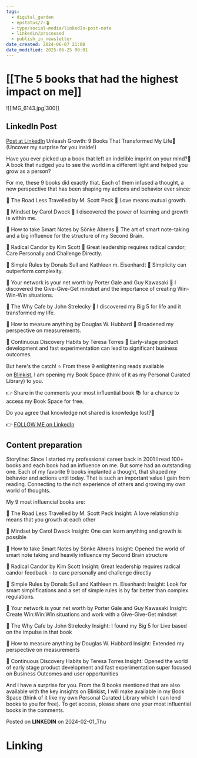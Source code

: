 ```yaml
---
tags:
  - digital_garden
  - epstatus/2-🪴
  - type/social-media/linkedIn-post-note
  - linkedin/processed
  - publish_in_newsletter
date_created: 2024-06-07 21:08
date_modified: 2025-06-25 00:01
---
```

# [[The 5 books that had the highest impact on me]]

![[IMG_6143.jpg|300]]

## LinkedIn Post

[Post at LinkedIn](https://www.linkedin.com/posts/sebastiankamilli_unleash-growth-9-books-that-transformed-activity-7158730757836816384-4B8i?utm_source=share&utm_medium=member_desktop)
Unleash Growth: 9 Books That Transformed My Life🚀  
(Uncover my surprise for you inside!)  
  
Have you ever picked up a book that left an indelible imprint on your mind?🤔 A book that nudged you to see the world in a different light and helped you grow as a person?  
  
For me, these 9 books did exactly that. Each of them infused a thought, a new perspective that has been shaping my actions and behavior ever since:  
  
📖 The Road Less Travelled by M. Scott Peck 🌱 Love means mutual growth.  
  
📖 Mindset by Carol Dweck 🌱 I discovered the power of learning and growth is within me.  
  
📖 How to take Smart Notes by Sönke Ahrens 🌱 The art of smart note-taking and a big influence for the structure of my Second Brain.  
  
📖 Radical Candor by Kim Scott 🌱 Great leadership requires radical candor; Care Personally and Challenge Directly.  
  
📖 Simple Rules by Donals Sull and Kathleen m. Eisenhardt 🌱 Simplicity can outperform complexity.  
  
📖 Your network is your net worth by Porter Gale and Guy Kawasaki 🌱 I discovered the Give-Give-Get mindset and the importance of creating Win-Win-Win situations.  
  
📖 The Why Cafe by John Strelecky 🌱 I discovered my Big 5 for life and it transformed my life.  
  
📖 How to measure anything by Douglas W. Hubbard 🌱 Broadened my perspective on measurements.  
  
📖 Continuous Discovery Habits by Teresa Torres 🌱 Early-stage product development and fast experimentation can lead to significant business outcomes.  
  
But here's the catch! ⭐ From these 9 enlightening reads available on [Blinkist](https://www.linkedin.com/company/blinkist/), I am opening my Book Space (think of it as my Personal Curated Library) to you.  
  
👉 Share in the comments your most influential book 📚 for a chance to access my Book Space for free.  
  
Do you agree that knowledge not shared is knowledge lost?🌟

👉 [FOLLOW ME on LinkedIn](https://www.linkedin.com/comm/mynetwork/discovery-see-all?usecase=PEOPLE_FOLLOWS&followMember=sebastiankamilli)

## Content preparation

Storyline:
Since I started my professional career back in 2001 I read 100+ books and each book had an influence on me. But some had an outstanding one. Each of my favorite 9 books implanted a thought, that shaped my behavior and actions until today. 
That is such an important value I gain from reading. Connecting to the rich experience of others and growing my own world of thoughts.  

My 9 most influencial books are:

📖 The Road Less Travelled by M. Scott Peck
Insight: A love relationship means that you growth at each other

📖 Mindset by Carol Dweck
Insight: One can learn anything and growth is possible

📖 How to take Smart Notes by Sönke Ahrens
Insight: Opened the world of smart note taking and heavily influence my Second Brain structure

📖 Radical Candor by Kim Scott
Insight: Great leadership requires radical candor feedback - to care personally and challenge directly

📖 Simple Rules by Donals Sull and Kathleen m. Eisenhardt
Insight: Look for smart simplifications and  a set of simple rules is by far better than complex regulations. 

📖 Your network is your net worth by Porter Gale and Guy Kawasaki
Insight: Create Win:Win:Win situations and work with a Give-Give-Get mindset

📖 The Why Cafe by John Strelecky
Insight: I found my Big 5 for Live based on the impulse in that book

📖 How to measure anything by Douglas W. Hubbard
Insight: Extended my perspective on measurements

📖 Continuous Discovery Habits by Teresa Torres
Insight: Opened the world of early stage product development and fast experimentation super focused on Business Outcomes and user opportunities

And I have a surprise for you. From the 9 books mentioned that are also available with the key insights on Blinkist, I will make available in my Book Space (think of it like my own Personal Curated Library which I can lend books to you for free). To get access, please share one your most influential books in the comments. 

Posted on **LINKEDIN** on 2024-02-01_Thu

# Linking